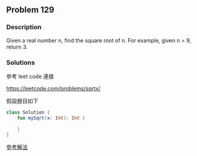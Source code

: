 ## Problem 129

### Description

Given a real number n, find the square root of n. For example, given n = 9, return 3.

### Solutions

參考 leet code 連接

https://leetcode.com/problems/sqrtx/

假設題目如下

```kotlin
class Solution {
    fun mySqrt(x: Int): Int {
        
    }
}
```

[參考解法](./kotlin/129.md)
